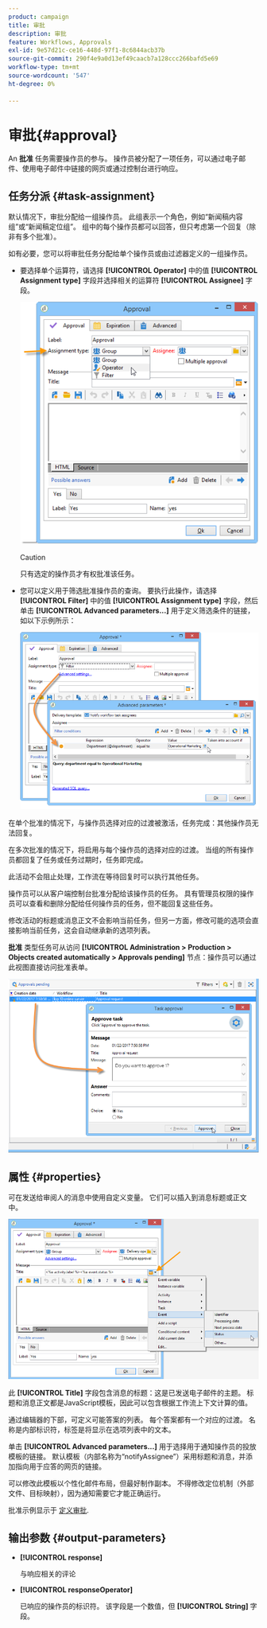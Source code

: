 ```yaml
---
product: campaign
title: 审批
description: 审批
feature: Workflows, Approvals
exl-id: 9e57d21c-ce16-448d-97f1-8c6844acb37b
source-git-commit: 290f4e9a0d13ef49caacb7a128ccc266bafd5e69
workflow-type: tm+mt
source-wordcount: '547'
ht-degree: 0%

---
```


# 审批{#approval}



An **批准** 任务需要操作员的参与。 操作员被分配了一项任务，可以通过电子邮件、使用电子邮件中链接的网页或通过控制台进行响应。

## 任务分派 {#task-assignment}

默认情况下，审批分配给一组操作员。 此组表示一个角色，例如“新闻稿内容组”或“新闻稿定位组”。 组中的每个操作员都可以回答，但只考虑第一个回复（除非有多个批准）。

如有必要，您可以将审批任务分配给单个操作员或由过滤器定义的一组操作员。

* 要选择单个运算符，请选择 **[!UICONTROL Operator]** 中的值 **[!UICONTROL Assignment type]** 字段并选择相关的运算符 **[!UICONTROL Assignee]** 字段。

   ![](assets/s_advuser_validation_box_assign.png)

   >[!CAUTION]
   >
   >只有选定的操作员才有权批准该任务。

* 您可以定义用于筛选批准操作员的查询。 要执行此操作，请选择 **[!UICONTROL Filter]** 中的值 **[!UICONTROL Assignment type]** 字段，然后单击 **[!UICONTROL Advanced parameters...]** 用于定义筛选条件的链接，如以下示例所示：

   ![](assets/s_advuser_validation_box_filter.png)

在单个批准的情况下，与操作员选择对应的过渡被激活，任务完成：其他操作员无法回复。

在多次批准的情况下，将启用与每个操作员的选择对应的过渡。 当组的所有操作员都回复了任务或任务过期时，任务即完成。

此活动不会阻止处理，工作流在等待回复时可以执行其他任务。

操作员可以从客户端控制台批准分配给该操作员的任务。 具有管理员权限的操作员可以查看和删除分配给任何操作员的任务，但不能回复这些任务。

修改活动的标题或消息正文不会影响当前任务，但另一方面，修改可能的选项会直接影响当前任务，这会自动继承新的选项列表。

**批准** 类型任务可从访问 **[!UICONTROL Administration > Production > Objects created automatically > Approvals pending]** 节点：操作员可以通过此视图直接访问批准表单。

![](assets/s_advuser_validation_from_console.png)

## 属性 {#properties}

可在发送给审阅人的消息中使用自定义变量。 它们可以插入到消息标题或正文中。

![](assets/edit_validation.png)

此 **[!UICONTROL Title]** 字段包含消息的标题：这是已发送电子邮件的主题。 标题和消息正文都是JavaScript模板，因此可以包含根据工作流上下文计算的值。

通过编辑器的下部，可定义可能答案的列表。 每个答案都有一个对应的过渡。 名称是内部标识符，标签是将显示在选项列表中的文本。

单击 **[!UICONTROL Advanced parameters...]** 用于选择用于通知操作员的投放模板的链接。 默认模板（内部名称为“notifyAssignee”）采用标题和消息，并添加指向用于应答的网页的链接。

可以修改此模板以个性化邮件布局，但最好制作副本。 不得修改定位机制（外部文件、目标映射），因为通知需要它才能正确运行。

批准示例显示于 [定义审批](define-approvals.md).

## 输出参数 {#output-parameters}

* **[!UICONTROL response]**

   与响应相关的评论

* **[!UICONTROL responseOperator]**

   已响应的操作员的标识符。 该字段是一个数值，但 **[!UICONTROL String]** 字段。
